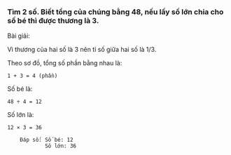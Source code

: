 
### Tìm 2 số. Biết tổng của chúng bằng 48, nếu lấy số lớn chia cho số bé thì được thương là 3.

Bài giải:

Vì thương của hai số là 3 nên tỉ số giữa hai số là 1/3.

Theo sơ đồ, tổng số phần bằng nhau là:

    1 + 3 = 4 (phần)

Số bé là:

    48 ÷ 4 = 12

Số lớn là:

    12 × 3 = 36
    
        Đáp số: Số bé: 12
                Sô lớn: 36